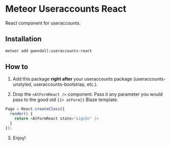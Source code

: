 Meteor Useraccounts React
=========================

React component for useraccounts.

Installation
------------

``` sh
meteor add gwendall:useraccounts-react
```

How to
------

1. Add this package **right after** your useraccounts package (useraccounts-unstyled, useraccounts-bootstrap, etc.).

2. Drop the `<AtFormReact />` component. Pass it any parameter you would pass to the good old `{{> atForm}}` Blaze template.

  ```javascript
  Page = React.createClass({
    render() {
      return <AtFormReact state="signIn" />
    }
  });
  ```

3. Enjoy!
